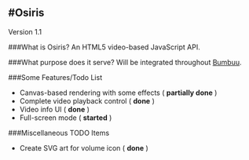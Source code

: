 #Osiris
---------------------------------
Version 1.1


###What is Osiris?
An HTML5 video-based JavaScript API.

###What purpose does it serve?
Will be integrated throughout [Bumbuu](http://bumbuu.com).

###Some Features/Todo List
 - Canvas-based rendering with some effects ( **partially done** )
 - Complete video playback control ( **done** )
 - Video info UI ( **done** )
 - Full-screen mode ( **started** )

###Miscellaneous TODO Items
 - Create SVG art for volume icon ( **done** )
